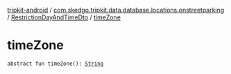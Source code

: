 [tripkit-android](../../index.md) / [com.skedgo.tripkit.data.database.locations.onstreetparking](../index.md) / [RestrictionDayAndTimeDto](index.md) / [timeZone](./time-zone.md)

# timeZone

`abstract fun timeZone(): `[`String`](https://kotlinlang.org/api/latest/jvm/stdlib/kotlin/-string/index.html)
